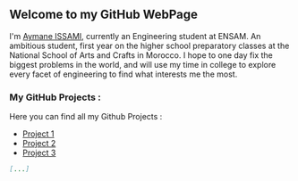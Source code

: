 ## Welcome to my GitHub WebPage

I'm [Aymane ISSAMI](https://issamiaymane.com), currently an Engineering student at ENSAM. An ambitious student, first year on the higher school preparatory classes at the National School of Arts and Crafts in Morocco. I hope to one day fix the biggest problems in the world, and will use my time in college to explore every facet of engineering to find what interests me the most.

### My GitHub Projects :

Here you can find all my Github Projects :

- [Project 1](https://github.com/issamiaymane)
- [Project 2](https://github.com/issamiaymane)
- [Project 3](https://github.com/issamiaymane)

```markdown
[...]
```
